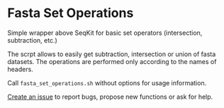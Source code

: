 # Fasta Set Operations
Simple wrapper above SeqKit for basic set operators (intersection, subtraction, etc.)

The scrpt allows to easily get subtraction, intersection or union of fasta datasets.
The operations are performed only according to the names of headers.

Call `fasta_set_operations.sh` without options for usage information.

[Create an issue](https://github.com/Seraff/fasta_set_operations/issues) to report bugs,
propose new functions or ask for help.

